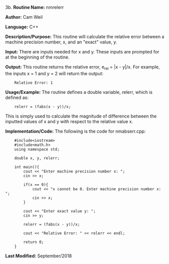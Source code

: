 3b. **Routine Name:**           nmrelerr

   **Author:** Cam Weil

   **Language:** C++

   **Description/Purpose:** This routine will calculate the relative error between a machine precision number, x, and an "exact" value, y.

   **Input:** There are inputs needed for x and y. These inputs are prompted for at the beginning of the routine.

   **Output:** This routine returns the relative error, e<sub>rel</sub> = |x - y|/x. For example, the inputs x = 1 and y = 2 will return the output:

        Relative Error: 1

   **Usage/Example:** The routine defines a double variable, relerr, which is defined as:

        relerr = (fabs(x - y))/x;
            
   This is simply used to calculate the magnitude of difference between the inputted values of x and y with respect to the relative value x.

   **Implementation/Code:** The following is the code for nmabserr.cpp:

        #include<iostream>
        #include<math.h>
        using namespace std;

        double x, y, relerr;

        int main(){
            cout << "Enter machine precision number x: ";
            cin >> x;
    
            if(x == 0){
                cout << "x cannot be 0. Enter machine precision number x: ";
                cin >> x;
            }
    
            cout << "Enter exact value y: ";
            cin >> y;
    
            relerr = (fabs(x - y))/x;

            cout << "Relative Error: " << relerr << endl;
    
            return 0;
        }

   **Last Modified:** September/2018
